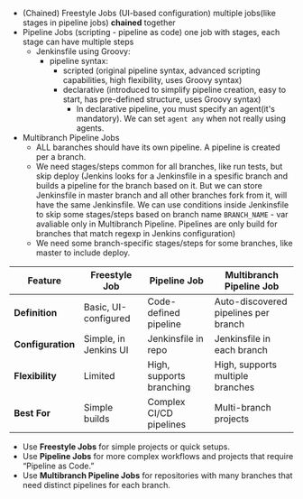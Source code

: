 - (Chained) Freestyle Jobs (UI-based configuration) multiple jobs(like stages in pipeline jobs) **chained** together
- Pipeline Jobs (scripting - pipeline as code) one job with stages, each stage can have multiple steps
  - Jenkinsfile using Groovy:
    - pipeline syntax:
      - scripted (original pipeline syntax, advanced scripting capabilities, high flexibility, uses Groovy syntax)
      - declarative (introduced to simplify pipeline creation, easy to start, has pre-defined structure, uses Groovy syntax)
        - In declarative pipeline, you must specify an agent(it's mandatory). We can set `agent any` when not really using agents.
- Multibranch Pipeline Jobs
  - ALL baranches should have its own pipeline. A pipeline is created per a branch.
  - We need stages/steps common for all branches, like run tests, but skip deploy (Jenkins looks for a Jenkinsfile in a spesific branch and builds a pipeline for the branch based on it. But we can store Jenkinsfile in master branch and all other branches fork from it, will have the same Jenkinsfile. We can use conditions inside Jenkinsfile to skip some stages/steps based on branch name `BRANCH_NAME` - var avaliable only in Multibranch Pipeline. Pipelines are only build for branches that match regexp in Jenkins configuration)
  - We need some branch-specific stages/steps for some branches, like master to include deploy.

| Feature                | Freestyle Job         | Pipeline Job              | Multibranch Pipeline Job             |
|------------------------|-----------------------|---------------------------|--------------------------------------|
| **Definition**         | Basic, UI-configured  | Code-defined pipeline     | Auto-discovered pipelines per branch |
| **Configuration**      | Simple, in Jenkins UI | Jenkinsfile in repo       | Jenkinsfile in each branch           |
| **Flexibility**        | Limited               | High, supports branching  | High, supports multiple branches     |
| **Best For**           | Simple builds         | Complex CI/CD pipelines   | Multi-branch projects                |

- Use **Freestyle Jobs** for simple projects or quick setups.
- Use **Pipeline Jobs** for more complex workflows and projects that require “Pipeline as Code.”
- Use **Multibranch Pipeline Jobs** for repositories with many branches that need distinct pipelines for each branch.
